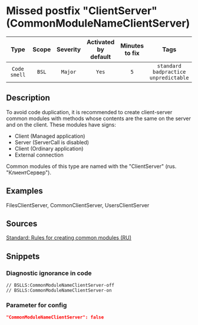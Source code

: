 # Missed postfix "ClientServer" (CommonModuleNameClientServer)

 Type | Scope | Severity | Activated<br>by default | Minutes<br>to fix | Tags 
 :-: | :-: | :-: | :-: | :-: | :-: 
 `Code smell` | `BSL` | `Major` | `Yes` | `5` | `standard`<br>`badpractice`<br>`unpredictable` 

<!-- Блоки выше заполняются автоматически, не трогать -->
## Description
<!-- Описание диагностики заполняется вручную. Необходимо понятным языком описать смысл и схему работу -->

To avoid code duplication, it is recommended to create client-server common modules with methods whose contents are the same on the server and on the client. These modules have signs:

* Client (Managed application)
* Server (ServerCall is disabled)
* Client (Ordinary application)
* External connection

Common modules of this type are named with the "ClientServer" (rus. "КлиентСервер").

## Examples
<!-- В данном разделе приводятся примеры, на которые диагностика срабатывает, а также можно привести пример, как можно исправить ситуацию -->

FilesClientServer, CommonClientServer, UsersClientServer

## Sources
<!-- Необходимо указывать ссылки на все источники, из которых почерпнута информация для создания диагностики -->


[Standard: Rules for creating common modules (RU)](https://its.1c.ru/db/v8std#content:469:hdoc:2.4)

## Snippets

<!-- Блоки ниже заполняются автоматически, не трогать -->
### Diagnostic ignorance in code

```bsl
// BSLLS:CommonModuleNameClientServer-off
// BSLLS:CommonModuleNameClientServer-on
```

### Parameter for config

```json
"CommonModuleNameClientServer": false
```
